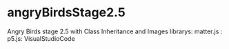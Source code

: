 # angryBirdsStage2.5
Angry Birds stage 2.5 with Class Inheritance and Images
librarys: matter.js : p5.js: VisualStudioCode
